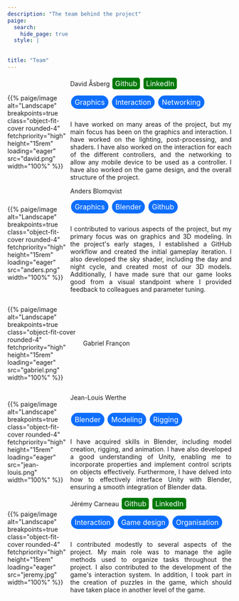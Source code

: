```yaml
---
description: "The team behind the project"
paige:
  search:
    hide_page: true
  style: |
    
    
title: "Team"
---
```


<style>
  .tag {
    display: inline-block;
    padding: 5px 8px;
    background-color: #0d6efd; /* Choose your preferred color */
    color: white; /* Choose your preferred text color */
    border-radius: 15px; /* Adjust this to your preferred pill shape */
    text-align: center;
    text-decoration: none;
    font-size: 16px; /* Adjust this to your preferred font size */
    margin: 2px;
    cursor: pointer;
  }

  .social-link {
    display: inline-block;
    padding: 3px 6px;
    background-color: #007808; /* Choose your preferred color */
    color: white; /* Choose your preferred text color */
    border-radius: 5px; /* Adjust this to your preferred pill shape */
    text-align: center;
    text-decoration: none;
    font-size: 16px; /* Adjust this to your preferred font size */
    margin: 2px;
    cursor: pointer;
  }
  .social-link:hover {
    background-color: #27f534; /* Choose your preferred hover color */
  }
</style>

<div style="display:flex;flex-direction:column;justify-content:left;">

<div style="display:flex;gap:10px;flex-direction:row;align-items:center;">
<p style="width:10rem">{{% paige/image alt="Landscape" breakpoints=true class="object-fit-cover rounded-4" fetchpriority="high" height="15rem" loading="eager" src="david.png" width="100%" %}}</p>
<div style="display:flex;gap:10px;flex-direction:column;width:40rem">
    <span>
    <nobr class="display-7 fw-bold h3">David Åsberg</nobr>
    <a href="https://github.com/davidasberg" class="social-link">Github</a>
    <a href="https://www.linkedin.com/in/david-aasberg/" class="social-link">LinkedIn</a>
    </span>
    <span> 
      <p class="tag">Graphics</p>
      <p class="tag">Interaction</p>
      <p class="tag">Networking</p>
    </span>
    <p style="text-align:justify">
      I have worked on many areas of the project, but my main focus has been on the graphics and interaction. I have worked on the lighting, post-processing, and shaders. I have also worked on the interaction for each of the different controllers, and the networking to allow any mobile device to be used as a controller. I have also worked on the game design, and the overall structure of the project.
    </p>
</div>
</div>

<div style="display:flex;gap:10px;flex-direction:row;align-items:center;">
<p style="width:10rem">{{% paige/image alt="Landscape" breakpoints=true class="object-fit-cover rounded-4" fetchpriority="high" height="15rem" loading="eager" src="anders.png" width="100%" %}}</p>
<div style="display:flex;gap:10px;flex-direction:column;width:40rem">
    <span>
    <nobr class="display-7 fw-bold h3">Anders Blomqvist</nobr>
    </span>
    <span> 
      <p class="tag">Graphics</p>
      <p class="tag">Blender</p>
      <p class="tag">Github</p>
    </span>
    <p style="text-align:justify">
      I contributed to various aspects of the project, but my primary focus was on graphics and 3D modeling. In the project's early stages, I established a GitHub workflow and created the initial gameplay iteration. I also developed the sky shader, including the day and night cycle, and created most of our 3D models. Additionally, I have made sure that our game looks good from a visual standpoint where I provided feedback to colleagues and parameter tuning.
    </p>
</div>
</div>

<div style="display:flex;gap:10px;flex-direction:row;align-items:center;">
<p style="width:10rem">{{% paige/image alt="Landscape" breakpoints=true class="object-fit-cover rounded-4" fetchpriority="high" height="15rem" loading="eager" src="gabriel.png" width="100%" %}}</p>
<p class="display-7 fw-bold h3">Gabriel Françon</p>
</div>

<div style="display:flex;gap:10px;flex-direction:row;align-items:center;">
<p style="width:10rem">{{% paige/image alt="Landscape" breakpoints=true class="object-fit-cover rounded-4" fetchpriority="high" height="15rem" loading="eager" src="jean-louis.png" width="100%" %}}</p>
  <div style="display:flex;gap:10px;flex-direction:column;width:40rem">
    <p class="display-7 fw-bold h3">Jean-Louis Werthe</p>
    <span> 
      <p class="tag">Blender</p>
      <p class="tag">Modeling</p>
      <p class="tag">Rigging</p>
    </span>
    <p style="text-align:justify">
      I have acquired skills in Blender, including model creation, rigging, and animation. I have also developed a good understanding of Unity, enabling me to incorporate properties and implement control scripts on objects effectively. Furthermore, I have delved into how to effectively interface Unity with Blender, ensuring a smooth integration of Blender data.
    </p>
  </div>
</div>

<div style="display:flex;gap:10px;flex-direction:row;align-items:center;">
<p style="width:10rem">{{% paige/image alt="Landscape" breakpoints=true class="object-fit-cover rounded-4" fetchpriority="high" height="15rem" loading="eager" src="jeremy.jpg" width="100%" %}}</p>
<div style="display:flex;gap:10px;flex-direction:column;width:40rem">
    <span>
    <nobr class="display-7 fw-bold h3">Jérémy Carneau</nobr>
    <a href="https://github.com/Jeremy-Carneau" class="social-link">Github</a>
    <a href="www.linkedin.com/in/jeremy-carneau" class="social-link">LinkedIn</a>
    </span>
    <span> 
      <p class="tag">Interaction</p>
      <p class="tag">Game design</p>
      <p class="tag">Organisation</p>
    </span>
    <p style="text-align:justify">
      I contributed modestly to several aspects of the project. My main role was to manage the agile methods used to organize tasks throughout the project. I also contributed to the development of the game's interaction system. In addition, I took part in the creation of puzzles in the game, which should have taken place in another level of the game.
    </p>
</div>
</div>

</div>